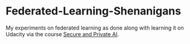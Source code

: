 # Federated-Learning-Shenanigans
My experiments on federated learning as done along with learning it on Udacity via the course [Secure and Private AI](https://www.udacity.com/course/secure-and-private-ai--ud185).
